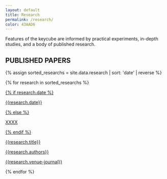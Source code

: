 ```yaml
---
layout: default
title: Research
permalink: /research/
color: 43AAD6
---
```


<section>

<div class="citation" style="background-color: #{{page.color}}">
	<p>Features of the keycube are informed by practical experiments, in-depth studies, and a body of published research.</p>	
</div>

<h2><i class="fa-solid fa-square" style="color: #{{ page.color }}"></i> PUBLISHED PAPERS </h2>

{% assign sorted_researchs = site.data.research | sort: 'date' | reverse %}

{% for research in sorted_researchs %}
<a class="published-paper" href="{{research.url}}" target="_blank" >


{% if research.date %}
<p class="date" style="color: #{{ page.color }}">{{research.date}}</p>
{% else %}
<p class="date" style="color: #{{ page.color }}">XXXX</p>
{% endif %}

<div class="info-published-paper">
<p class="titre" >{{research.title}}</p>
<p class="author" >{{research.authors}}</p>
<p class="journal" style="color: #{{ page.color }};">{{research.venue-journal}}</p>
</div>

</a>

{% endfor %}

</section>
